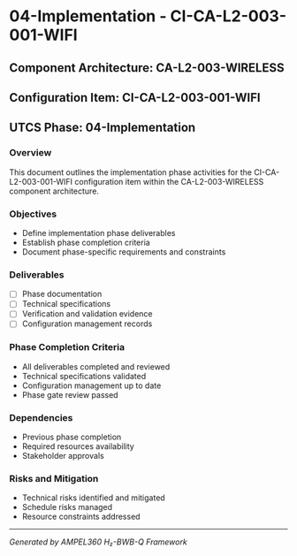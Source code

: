 # 04-Implementation - CI-CA-L2-003-001-WIFI

## Component Architecture: CA-L2-003-WIRELESS
## Configuration Item: CI-CA-L2-003-001-WIFI
## UTCS Phase: 04-Implementation

### Overview
This document outlines the implementation phase activities for the CI-CA-L2-003-001-WIFI configuration item within the CA-L2-003-WIRELESS component architecture.

### Objectives
- Define implementation phase deliverables
- Establish phase completion criteria
- Document phase-specific requirements and constraints

### Deliverables
- [ ] Phase documentation
- [ ] Technical specifications
- [ ] Verification and validation evidence
- [ ] Configuration management records

### Phase Completion Criteria
- All deliverables completed and reviewed
- Technical specifications validated
- Configuration management up to date
- Phase gate review passed

### Dependencies
- Previous phase completion
- Required resources availability
- Stakeholder approvals

### Risks and Mitigation
- Technical risks identified and mitigated
- Schedule risks managed
- Resource constraints addressed

---
*Generated by AMPEL360 H₂-BWB-Q Framework*
